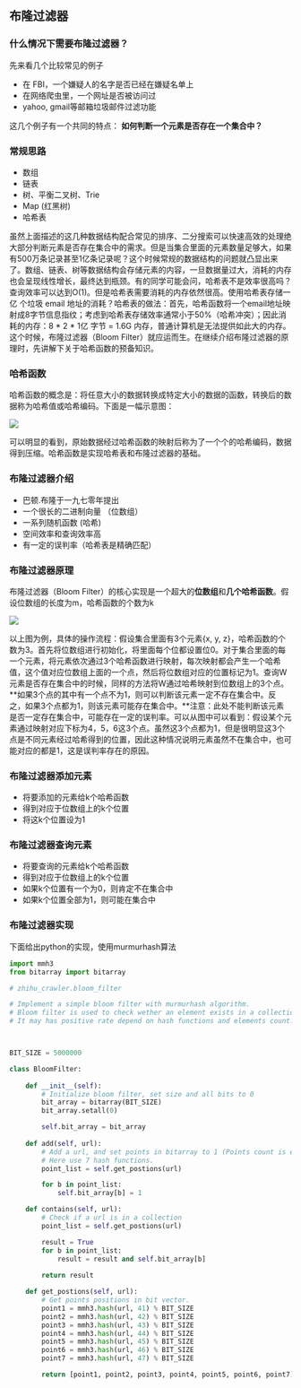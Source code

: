 ## 布隆过滤器

### 什么情况下需要布隆过滤器？

先来看几个比较常见的例子

- 在 FBI，一个嫌疑人的名字是否已经在嫌疑名单上
- 在网络爬虫里，一个网址是否被访问过
- yahoo, gmail等邮箱垃圾邮件过滤功能

这几个例子有一个共同的特点： **如何判断一个元素是否存在一个集合中？**

### 常规思路

- 数组
- 链表
- 树、平衡二叉树、Trie
- Map (红黑树)
- 哈希表

虽然上面描述的这几种数据结构配合常见的排序、二分搜索可以快速高效的处理绝大部分判断元素是否存在集合中的需求。但是当集合里面的元素数量足够大，如果有500万条记录甚至1亿条记录呢？这个时候常规的数据结构的问题就凸显出来了。数组、链表、树等数据结构会存储元素的内容，一旦数据量过大，消耗的内存也会呈现线性增长，最终达到瓶颈。有的同学可能会问，哈希表不是效率很高吗？查询效率可以达到O(1)。但是哈希表需要消耗的内存依然很高。使用哈希表存储一亿 个垃圾 email 地址的消耗？哈希表的做法：首先，哈希函数将一个email地址映射成8字节信息指纹；考虑到哈希表存储效率通常小于50%（哈希冲突）；因此消耗的内存：8 * 2 * 1亿 字节 = 1.6G 内存，普通计算机是无法提供如此大的内存。这个时候，布隆过滤器（Bloom Filter）就应运而生。在继续介绍布隆过滤器的原理时，先讲解下关于哈希函数的预备知识。

### 哈希函数

哈希函数的概念是：将任意大小的数据转换成特定大小的数据的函数，转换后的数据称为哈希值或哈希编码。下面是一幅示意图：

![](https://ws4.sinaimg.cn/large/006tKfTcgy1fhzzwh8to2j30ai08r3z1.jpg)

可以明显的看到，原始数据经过哈希函数的映射后称为了一个个的哈希编码，数据得到压缩。哈希函数是实现哈希表和布隆过滤器的基础。

### 布隆过滤器介绍

- 巴顿.布隆于一九七零年提出
- 一个很长的二进制向量 （位数组）
- 一系列随机函数 (哈希)
- 空间效率和查询效率高
- 有一定的误判率（哈希表是精确匹配）

### 布隆过滤器原理

布隆过滤器（Bloom Filter）的核心实现是一个超大的**位数组**和**几个哈希函数**。假设位数组的长度为m，哈希函数的个数为k

![](https://ws1.sinaimg.cn/large/006tKfTcgy1fhzzwx53z3j30qg09kgmr.jpg)

以上图为例，具体的操作流程：假设集合里面有3个元素{x, y, z}，哈希函数的个数为3。首先将位数组进行初始化，将里面每个位都设置位0。对于集合里面的每一个元素，将元素依次通过3个哈希函数进行映射，每次映射都会产生一个哈希值，这个值对应位数组上面的一个点，然后将位数组对应的位置标记为1。查询W元素是否存在集合中的时候，同样的方法将W通过哈希映射到位数组上的3个点。**如果3个点的其中有一个点不为1，则可以判断该元素一定不存在集合中。反之，如果3个点都为1，则该元素可能存在集合中。**注意：此处不能判断该元素是否一定存在集合中，可能存在一定的误判率。可以从图中可以看到：假设某个元素通过映射对应下标为4，5，6这3个点。虽然这3个点都为1，但是很明显这3个点是不同元素经过哈希得到的位置，因此这种情况说明元素虽然不在集合中，也可能对应的都是1，这是误判率存在的原因。

### 布隆过滤器添加元素

- 将要添加的元素给k个哈希函数
- 得到对应于位数组上的k个位置
- 将这k个位置设为1

### 布隆过滤器查询元素

- 将要查询的元素给k个哈希函数
- 得到对应于位数组上的k个位置
- 如果k个位置有一个为0，则肯定不在集合中
- 如果k个位置全部为1，则可能在集合中

### 布隆过滤器实现

下面给出python的实现，使用murmurhash算法

```python
import mmh3
from bitarray import bitarray

# zhihu_crawler.bloom_filter

# Implement a simple bloom filter with murmurhash algorithm.
# Bloom filter is used to check wether an element exists in a collection, and it has a good #performance in big data situation.
# It may has positive rate depend on hash functions and elements count.



BIT_SIZE = 5000000

class BloomFilter:
    
    def __init__(self):
        # Initialize bloom filter, set size and all bits to 0
        bit_array = bitarray(BIT_SIZE)
        bit_array.setall(0)

        self.bit_array = bit_array
        
    def add(self, url):
        # Add a url, and set points in bitarray to 1 (Points count is equal to hash funcs count.)
        # Here use 7 hash functions.
        point_list = self.get_postions(url)

        for b in point_list:
            self.bit_array[b] = 1

    def contains(self, url):
        # Check if a url is in a collection
        point_list = self.get_postions(url)

        result = True
        for b in point_list:
            result = result and self.bit_array[b]
    
        return result

    def get_postions(self, url):
        # Get points positions in bit vector.
        point1 = mmh3.hash(url, 41) % BIT_SIZE
        point2 = mmh3.hash(url, 42) % BIT_SIZE
        point3 = mmh3.hash(url, 43) % BIT_SIZE
        point4 = mmh3.hash(url, 44) % BIT_SIZE
        point5 = mmh3.hash(url, 45) % BIT_SIZE
        point6 = mmh3.hash(url, 46) % BIT_SIZE
        point7 = mmh3.hash(url, 47) % BIT_SIZE

        return [point1, point2, point3, point4, point5, point6, point7]
```

